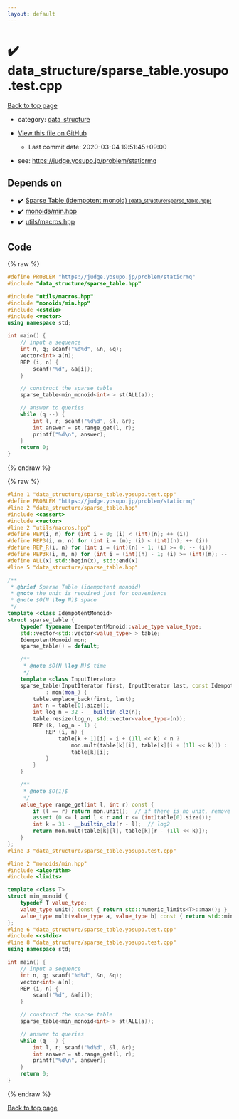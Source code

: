 ```yaml
---
layout: default
---
```


<!-- mathjax config similar to math.stackexchange -->
<script type="text/javascript" async
  src="https://cdnjs.cloudflare.com/ajax/libs/mathjax/2.7.5/MathJax.js?config=TeX-MML-AM_CHTML">
</script>
<script type="text/x-mathjax-config">
  MathJax.Hub.Config({
    TeX: { equationNumbers: { autoNumber: "AMS" }},
    tex2jax: {
      inlineMath: [ ['$','$'] ],
      processEscapes: true
    },
    "HTML-CSS": { matchFontHeight: false },
    displayAlign: "left",
    displayIndent: "2em"
  });
</script>

<script type="text/javascript" src="https://cdnjs.cloudflare.com/ajax/libs/jquery/3.4.1/jquery.min.js"></script>
<script src="https://cdn.jsdelivr.net/npm/jquery-balloon-js@1.1.2/jquery.balloon.min.js" integrity="sha256-ZEYs9VrgAeNuPvs15E39OsyOJaIkXEEt10fzxJ20+2I=" crossorigin="anonymous"></script>
<script type="text/javascript" src="../../assets/js/copy-button.js"></script>
<link rel="stylesheet" href="../../assets/css/copy-button.css" />


# :heavy_check_mark: data_structure/sparse_table.yosupo.test.cpp

<a href="../../index.html">Back to top page</a>

* category: <a href="../../index.html#c8f6850ec2ec3fb32f203c1f4e3c2fd2">data_structure</a>
* <a href="{{ site.github.repository_url }}/blob/master/data_structure/sparse_table.yosupo.test.cpp">View this file on GitHub</a>
    - Last commit date: 2020-03-04 19:51:45+09:00


* see: <a href="https://judge.yosupo.jp/problem/staticrmq">https://judge.yosupo.jp/problem/staticrmq</a>


## Depends on

* :heavy_check_mark: <a href="../../library/data_structure/sparse_table.hpp.html">Sparse Table (idempotent monoid) <small>(data_structure/sparse_table.hpp)</small></a>
* :heavy_check_mark: <a href="../../library/monoids/min.hpp.html">monoids/min.hpp</a>
* :heavy_check_mark: <a href="../../library/utils/macros.hpp.html">utils/macros.hpp</a>


## Code

<a id="unbundled"></a>
{% raw %}
```cpp
#define PROBLEM "https://judge.yosupo.jp/problem/staticrmq"
#include "data_structure/sparse_table.hpp"

#include "utils/macros.hpp"
#include "monoids/min.hpp"
#include <cstdio>
#include <vector>
using namespace std;

int main() {
    // input a sequence
    int n, q; scanf("%d%d", &n, &q);
    vector<int> a(n);
    REP (i, n) {
        scanf("%d", &a[i]);
    }

    // construct the sparse table
    sparse_table<min_monoid<int> > st(ALL(a));

    // answer to queries
    while (q --) {
        int l, r; scanf("%d%d", &l, &r);
        int answer = st.range_get(l, r);
        printf("%d\n", answer);
    }
    return 0;
}

```
{% endraw %}

<a id="bundled"></a>
{% raw %}
```cpp
#line 1 "data_structure/sparse_table.yosupo.test.cpp"
#define PROBLEM "https://judge.yosupo.jp/problem/staticrmq"
#line 2 "data_structure/sparse_table.hpp"
#include <cassert>
#include <vector>
#line 2 "utils/macros.hpp"
#define REP(i, n) for (int i = 0; (i) < (int)(n); ++ (i))
#define REP3(i, m, n) for (int i = (m); (i) < (int)(n); ++ (i))
#define REP_R(i, n) for (int i = (int)(n) - 1; (i) >= 0; -- (i))
#define REP3R(i, m, n) for (int i = (int)(n) - 1; (i) >= (int)(m); -- (i))
#define ALL(x) std::begin(x), std::end(x)
#line 5 "data_structure/sparse_table.hpp"

/**
 * @brief Sparse Table (idempotent monoid)
 * @note the unit is required just for convenience
 * @note $O(N \log N)$ space
 */
template <class IdempotentMonoid>
struct sparse_table {
    typedef typename IdempotentMonoid::value_type value_type;
    std::vector<std::vector<value_type> > table;
    IdempotentMonoid mon;
    sparse_table() = default;

    /**
     * @note $O(N \log N)$ time
     */
    template <class InputIterator>
    sparse_table(InputIterator first, InputIterator last, const IdempotentMonoid & mon_ = IdempotentMonoid())
            : mon(mon_) {
        table.emplace_back(first, last);
        int n = table[0].size();
        int log_n = 32 - __builtin_clz(n);
        table.resize(log_n, std::vector<value_type>(n));
        REP (k, log_n - 1) {
            REP (i, n) {
                table[k + 1][i] = i + (1ll << k) < n ?
                    mon.mult(table[k][i], table[k][i + (1ll << k)]) :
                    table[k][i];
            }
        }
    }

    /**
     * @note $O(1)$
     */
    value_type range_get(int l, int r) const {
        if (l == r) return mon.unit();  // if there is no unit, remove this line
        assert (0 <= l and l < r and r <= (int)table[0].size());
        int k = 31 - __builtin_clz(r - l);  // log2
        return mon.mult(table[k][l], table[k][r - (1ll << k)]);
    }
};
#line 3 "data_structure/sparse_table.yosupo.test.cpp"

#line 2 "monoids/min.hpp"
#include <algorithm>
#include <limits>

template <class T>
struct min_monoid {
    typedef T value_type;
    value_type unit() const { return std::numeric_limits<T>::max(); }
    value_type mult(value_type a, value_type b) const { return std::min(a, b); }
};
#line 6 "data_structure/sparse_table.yosupo.test.cpp"
#include <cstdio>
#line 8 "data_structure/sparse_table.yosupo.test.cpp"
using namespace std;

int main() {
    // input a sequence
    int n, q; scanf("%d%d", &n, &q);
    vector<int> a(n);
    REP (i, n) {
        scanf("%d", &a[i]);
    }

    // construct the sparse table
    sparse_table<min_monoid<int> > st(ALL(a));

    // answer to queries
    while (q --) {
        int l, r; scanf("%d%d", &l, &r);
        int answer = st.range_get(l, r);
        printf("%d\n", answer);
    }
    return 0;
}

```
{% endraw %}

<a href="../../index.html">Back to top page</a>


